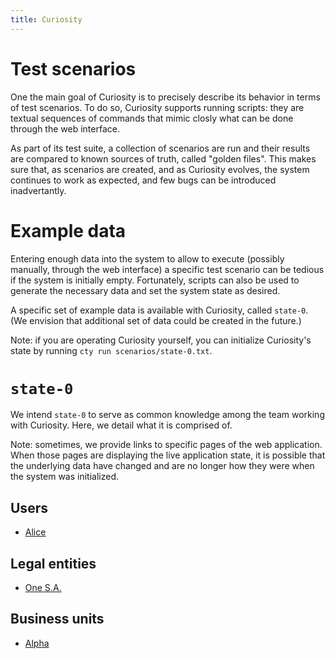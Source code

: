 ```yaml
---
title: Curiosity
---
```


# Test scenarios

One the main goal of Curiosity is to precisely describe its behavior in terms
of test scenarios. To do so, Curiosity supports running scripts: they are
textual sequences of commands that mimic closly what can be done through the
web interface.

As part of its test suite, a collection of scenarios are run and their results
are compared to known sources of truth, called "golden files". This makes sure
that, as scenarios are created, and as Curiosity evolves, the system continues
to work as expected, and few bugs can be introduced inadvertantly.

# Example data

Entering enough data into the system to allow to execute (possibly manually,
through the web interface) a specific test scenario can be tedious if the
system is initially empty. Fortunately, scripts can also be used to generate
the necessary data and set the system state as desired.

A specific set of example data is available with Curiosity, called `state-0`.
(We envision that additional set of data could be created in the future.)

Note: if you are operating Curiosity yourself, you can initialize Curiosity's
state by running `cty run scenarios/state-0.txt`.

# `state-0`

We intend `state-0` to serve as common knowledge among the team working with
Curiosity. Here, we detail what it is comprised of.

Note: sometimes, we provide links to specific pages of the web application.
When those pages are displaying the live application state, it is possible that
the underlying data have changed and are no longer how they were when the
system was initialized.

## Users

- [Alice](/alice)

## Legal entities

- [One S.A.](/entity/one)

## Business units

- [Alpha](/alpha)
